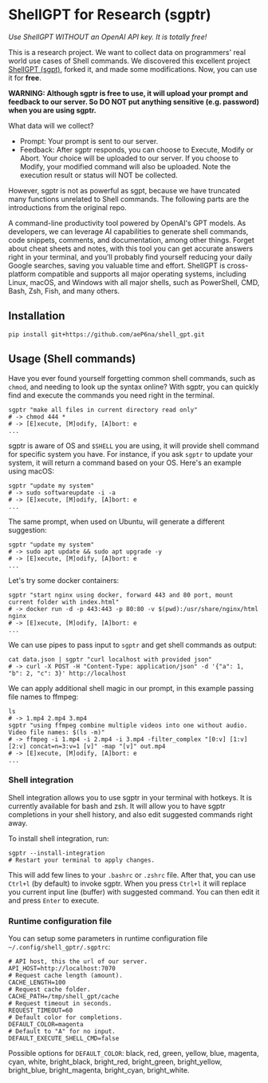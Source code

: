 # ShellGPT for Research (sgptr)

*Use ShellGPT WITHOUT an OpenAI API key. It is totally free!*

This is a research project. We want to collect data on programmers' real world use cases of Shell commands. We discovered this excellent project [ShellGPT (sgpt)](https://github.com/TheR1D/shell_gpt), forked it, and made some modifications. Now, you can use it for **free**.

**WARNING: Although sgptr is free to use, it will upload your prompt and feedback to our server. So DO NOT put anything sensitive (e.g. password) when you are using sgptr.**

What data will we collect?
- Prompt: Your prompt is sent to our server.
- Feedback: After sgptr responds, you can choose to Execute, Modify or Abort. Your choice will be uploaded to our server. If you choose to Modify, your modified command will also be uploaded. Note the execution result or status will NOT be collected.

However, sgptr is not as powerful as sgpt, because we have truncated many functions unrelated to Shell commands. The following parts are the introductions from the original repo.

A command-line productivity tool powered by OpenAI's GPT models. As developers, we can leverage AI capabilities to generate shell commands, code snippets, comments, and documentation, among other things. Forget about cheat sheets and notes, with this tool you can get accurate answers right in your terminal, and you'll probably find yourself reducing your daily Google searches, saving you valuable time and effort. ShellGPT is cross-platform compatible and supports all major operating systems, including Linux, macOS, and Windows with all major shells, such as PowerShell, CMD, Bash, Zsh, Fish, and many others.

## Installation
```shell
pip install git+https://github.com/aeP6na/shell_gpt.git
```

## Usage (Shell commands)
Have you ever found yourself forgetting common shell commands, such as `chmod`, and needing to look up the syntax online? With sgptr, you can quickly find and execute the commands you need right in the terminal.
```shell
sgptr "make all files in current directory read only"
# -> chmod 444 *
# -> [E]xecute, [M]odify, [A]bort: e
...
```
sgptr is aware of OS and `$SHELL` you are using, it will provide shell command for specific system you have. For instance, if you ask `sgptr` to update your system, it will return a command based on your OS. Here's an example using macOS:
```shell
sgptr "update my system"
# -> sudo softwareupdate -i -a
# -> [E]xecute, [M]odify, [A]bort: e
...
```
The same prompt, when used on Ubuntu, will generate a different suggestion:
```shell
sgptr "update my system"
# -> sudo apt update && sudo apt upgrade -y
# -> [E]xecute, [M]odify, [A]bort: e
...
```
Let's try some docker containers:
```shell
sgptr "start nginx using docker, forward 443 and 80 port, mount current folder with index.html"
# -> docker run -d -p 443:443 -p 80:80 -v $(pwd):/usr/share/nginx/html nginx
# -> [E]xecute, [M]odify, [A]bort: e
...
```
We can use pipes to pass input to `sgptr` and get shell commands as output:
```shell
cat data.json | sgptr "curl localhost with provided json"
# -> curl -X POST -H "Content-Type: application/json" -d '{"a": 1, "b": 2, "c": 3}' http://localhost
```
We can apply additional shell magic in our prompt, in this example passing file names to ffmpeg:
```shell
ls
# -> 1.mp4 2.mp4 3.mp4
sgptr "using ffmpeg combine multiple videos into one without audio. Video file names: $(ls -m)"
# -> ffmpeg -i 1.mp4 -i 2.mp4 -i 3.mp4 -filter_complex "[0:v] [1:v] [2:v] concat=n=3:v=1 [v]" -map "[v]" out.mp4
# -> [E]xecute, [M]odify, [A]bort: e
...
```

### Shell integration
Shell integration allows you to use sgptr in your terminal with hotkeys. It is currently available for bash and zsh. It will allow you to have sgptr completions in your shell history, and also edit suggested commands right away.

To install shell integration, run:
```shell
sgptr --install-integration
# Restart your terminal to apply changes.
```
This will add few lines to your `.bashrc` or `.zshrc` file. After that, you can use `Ctrl+l` (by default) to invoke sgptr. When you press `Ctrl+l` it will replace you current input line (buffer) with suggested command. You can then edit it and press `Enter` to execute.

### Runtime configuration file
You can setup some parameters in runtime configuration file `~/.config/shell_gptr/.sgptrc`:
```text
# API host, this the url of our server.
API_HOST=http://localhost:7070
# Request cache length (amount).
CACHE_LENGTH=100
# Request cache folder.
CACHE_PATH=/tmp/shell_gpt/cache
# Request timeout in seconds.
REQUEST_TIMEOUT=60
# Default color for completions.
DEFAULT_COLOR=magenta
# Default to "A" for no input.
DEFAULT_EXECUTE_SHELL_CMD=false
```
Possible options for `DEFAULT_COLOR`: black, red, green, yellow, blue, magenta, cyan, white, bright_black, bright_red, bright_green, bright_yellow, bright_blue, bright_magenta, bright_cyan, bright_white.
